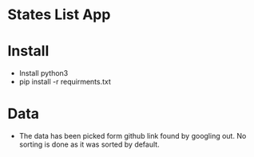 States List App
===============

# Install
* Install python3
* pip install -r requirments.txt
 

# Data
* The data has been picked form github link found by googling out. No sorting is
  done as it was sorted by default.
